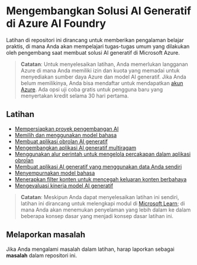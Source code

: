 # Mengembangkan Solusi AI Generatif di Azure AI Foundry

Latihan di repositori ini dirancang untuk memberikan pengalaman belajar praktis, di mana Anda akan mempelajari tugas-tugas umum yang dilakukan oleh pengembang saat membuat solusi AI generatif di Microsoft Azure.

> **Catatan**: Untuk menyelesaikan latihan, Anda memerlukan langganan Azure di mana Anda memiliki izin dan kuota yang memadai untuk menyediakan sumber daya Azure dan model AI generatif. Jika Anda belum memilikinya, Anda bisa mendaftar untuk mendapatkan [akun Azure](https://azure.microsoft.com/free). Ada opsi uji coba gratis untuk pengguna baru yang menyertakan kredit selama 30 hari pertama.

## Latihan

- [Mempersiapkan proyek pengembangan AI](Instructions/01-Explore-ai-studio.md)
- [Memilih dan menggunakan model bahasa](Instructions/02-Explore-model-catalog.md)
- [Membuat aplikasi obrolan AI generatif](Instructions/02a-AI-foundry-sdk.md)
- [Mengembangkan aplikasi AI generatif multiragam](Instructions/02b-multimodal.md)
- [Menggunakan alur perintah untuk mengelola percakapan dalam aplikasi obrolan](Instructions/03-Use-prompt-flow-chat.md)
- [Membuat aplikasi AI generatif yang menggunakan data Anda sendiri](Instructions/04-Use-own-data.md)
- [Menyempurnakan model bahasa](Instructions/05-Finetune-model.md)
- [Menerapkan filter konten untuk mencegah keluaran konten berbahaya](Instructions/06-Explore-content-filters.md)
- [Mengevaluasi kinerja model AI generatif](Instructions/07-Evaluate-prompt-flow.md)

> **Catatan**: Meskipun Anda dapat menyelesaikan latihan ini sendiri, latihan ini dirancang untuk melengkapi modul di [Microsoft Learn](https://aka.ms/mslearn-generative-ai); di mana Anda akan menemukan penyelaman yang lebih dalam ke dalam beberapa konsep dasar yang menjadi konsep dasar latihan ini.

## Melaporkan masalah

Jika Anda mengalami masalah dalam latihan, harap laporkan sebagai **masalah** dalam repositori ini.